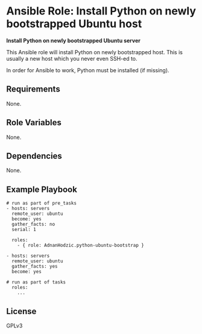 Ansible Role: Install Python on newly bootstrapped Ubuntu host
=========

**Install Python on newly bootstrapped Ubuntu server**

This Ansible role will install Python on newly bootstrapped host. This is usually
a new host which you never even SSH-ed to.

In order for Ansible to work, Python must be installed (if missing).

Requirements
------------

None.

Role Variables
--------------

None.


Dependencies
------------

None.

Example Playbook
----------------

```
# run as part of pre_tasks
- hosts: servers
  remote_user: ubuntu
  become: yes
  gather_facts: no
  serial: 1

  roles:
    - { role: AdnanHodzic.python-ubuntu-bootstrap }

- hosts: servers
  remote_user: ubuntu
  gather_facts: yes
  become: yes

# run as part of tasks
  roles:
    ...
```

License
-------

GPLv3
